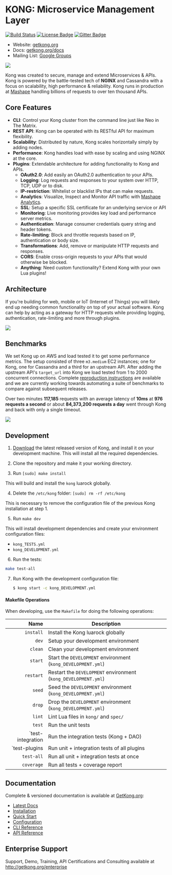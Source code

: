 # KONG: Microservice Management Layer

[![Build Status][travis-badge]][travis-url]
[![License Badge][license-badge]][license-url]
[![Gitter Badge][gitter-badge]][gitter-url]

- Website: [getkong.org][kong-url]
- Docs: [getkong.org/docs][kong-docs]
- Mailing List: [Google Groups][google-groups-url]

[![][kong-logo]][kong-url]

Kong was created to secure, manage and extend Microservices & APIs. Kong is powered by the battle-tested tech of **NGINX** and Cassandra with a focus on scalability, high performance & reliability. Kong runs in production at [Mashape][mashape-url] handling billions of requests to over ten thousand APIs.

## Core Features

- **CLI**: Control your Kong cluster from the command line just like Neo in The Matrix.
- **REST API**: Kong can be operated with its RESTful API for maximum flexibility.
- **Scalability**: Distributed by nature, Kong scales horizontally simply by adding nodes.
- **Performance**: Kong handles load with ease by scaling and using NGINX at the core.
- **Plugins**: Extendable architecture for adding functionality to Kong and APIs.
  - **OAuth2.0**: Add easily an OAuth2.0 authentication to your APIs.
  - **Logging**: Log requests and responses to your system over HTTP, TCP, UDP or to disk.
  - **IP-restriction**: Whitelist or blacklist IPs that can make requests.
  - **Analytics**: Visualize, Inspect and Monitor API traffic with [Mashape Analytics](https://apianalytics.com).
  - **SSL**: Setup a specific SSL certificate for an underlying service or API
  - **Monitoring**: Live monitoring provides key load and performance server metrics.
  - **Authentication**: Manage consumer credentials query string and header tokens.
  - **Rate-limiting**: Block and throttle requests based on IP, authentication or body size.
  - **Transformations**: Add, remove or manipulate HTTP requests and responses.
  - **CORS**: Enable cross-origin requests to your APIs that would otherwise be blocked.
  - **Anything**: Need custom functionality? Extend Kong with your own Lua plugins!

## Architecture

If you're building for web, mobile or IoT (Internet of Things) you will likely end up needing common functionality on top of your actual software. Kong can help by acting as a gateway for HTTP requests while providing logging, authentication, rate-limiting and more through plugins.

[![][kong-benefits]][kong-url]

## Benchmarks

We set Kong up on AWS and load tested it to get some performance metrics. The setup consisted of three `m3.medium` EC2 instances; one for Kong, one for Cassandra and a third for an upstream API. After adding the upstream API's `target_url` into Kong we load tested from 1 to 2000 concurrent connections. Complete [reproduction instructions](https://gist.github.com/montanaflynn/01376991f0a3ad07059c) are available and we are currently working towards automating a suite of benchmarks to compare against subsequent releases.

Over two minutes **117,185** requests with an average latency of **10ms** at **976 requests a second** or about **84,373,200 requests a day** went through Kong and back with only a single timeout.

![](http://cl.ly/image/3R171b2U2l3k/Image%202015-06-01%20at%205.00.13%20PM.png)

## Development

1. [Download](http://getkong.org/download/) the latest released version of Kong, and install it on your development machine. This will install all the required dependencies.

2. Clone the repository and make it your working directory.

3. Run `[sudo] make install`

  This will build and install the `kong` luarock globally.

4. Delete the `/etc/kong` folder: `[sudo] rm -rf /etc/kong`

  This is necessary to remove the configuration file of the previous Kong installation at step 1.

5. Run `make dev`

  This will install development dependencies and create your environment configuration files:

  - `kong_TESTS.yml`
  - `kong_DEVELOPMENT.yml`

6. Run the tests:

  ```bash
  make test-all
  ```

7. Run Kong with the development configuration file:

   ```bash
   $ kong start -c kong_DEVELOPMENT.yml
   ```

#### Makefile Operations

When developing, use the `Makefile` for doing the following operations:

| Name          | Description                                                              |
| -------------:| -------------------------------------------------------------------------|
| `install`     | Install the Kong luarock globally                                        |
| `dev`         | Setup your development environment                                       |
| `clean`       | Clean your development environment                                       |
| `start`       | Start the `DEVELOPMENT` environment (`kong_DEVELOPMENT.yml`)             |
| `restart`     | Restart the `DEVELOPMENT` environment (`kong_DEVELOPMENT.yml`)           |
| `seed`        | Seed the `DEVELOPMENT` environment (`kong_DEVELOPMENT.yml`)              |
| `drop`        | Drop the `DEVELOPMENT` environment (`kong_DEVELOPMENT.yml`)              |
| `lint`        | Lint Lua files in `kong/` and `spec/`                                    |
| `test`        | Run the unit tests                                                       |
| `test-integration | Run the integration tests (Kong + DAO)                               |
| `test-plugins | Run unit + integration tests of all plugins                              |
| `test-all`    | Run all unit + integration tests at once                                 |
| `coverage`    | Run all tests + coverage report                                          |

## Documentation

Complete & versioned documentation is available at [GetKong.org][kong-url]:

- [Latest Docs](http://www.getkong.org/docs/)
- [Installation](http://www.getkong.org/download)
- [Quick Start](http://getkong.org/docs/latest/getting-started/quickstart/)
- [Configuration](http://getkong.org/docs/latest/configuration/)
- [CLI Reference](http://getkong.org/docs/latest/cli/)
- [API Reference](http://getkong.org/docs/latest/admin-api)


## Enterprise Support

Support, Demo, Training, API Certifications and Consulting available at http://getkong.org/enterprise


[kong-url]: http://getkong.org/
[kong-website]: https://github.com/Mashape/getkong.org
[kong-docs]: http://getkong.org/docs/

[kong-contrib]: https://github.com/Mashape/kong/blob/master/CONTRIBUTING.md
[kong-changelog]: https://github.com/Mashape/kong/blob/master/CHANGELOG.md

[kong-logo]: http://i.imgur.com/4jyQQAZ.png
[kong-benefits]: http://cl.ly/image/1B3J3b3h1H1c/Image%202015-07-07%20at%206.57.25%20PM.png

[mashape-url]: https://www.mashape.com

[travis-url]: https://travis-ci.org/Mashape/kong
[travis-badge]: https://img.shields.io/travis/Mashape/kong.svg?style=flat

[license-url]: https://github.com/Mashape/kong/blob/master/LICENSE
[license-badge]: https://img.shields.io/github/license/mashape/kong.svg

[gitter-url]: https://gitter.im/Mashape/kong
[gitter-badge]: https://img.shields.io/badge/Gitter-Join%20Chat-blue.svg

[google-groups-url]: https://groups.google.com/forum/#!forum/konglayer
